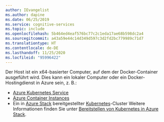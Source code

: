 ```yaml
---
author: IEvangelist
ms.author: dapine
ms.date: 06/25/2019
ms.service: cognitive-services
ms.topic: include
ms.openlocfilehash: 5b464ed4eaf576bc77c2c1eda17ae68b598dc2a4
ms.sourcegitcommit: a43a59e44c14d349d597c3d2fd2bc779989c71d7
ms.translationtype: HT
ms.contentlocale: de-DE
ms.lasthandoff: 11/25/2020
ms.locfileid: "95996422"
---
```

Der Host ist ein x64-basierter Computer, auf dem der Docker-Container ausgeführt wird. Dies kann ein lokaler Computer oder ein Docker-Hostingdienst in Azure sein, z. B.:

* [Azure Kubernetes Service](../articles/aks/index.yml)
* [Azure Container Instances](../articles/container-instances/index.yml)
* Ein in [Azure Stack](/azure-stack/operator) bereitgestellter [Kubernetes](https://kubernetes.io/)-Cluster Weitere Informationen finden Sie unter [Bereitstellen von Kubernetes in Azure Stack](/azure-stack/user/azure-stack-solution-template-kubernetes-deploy).

